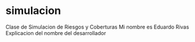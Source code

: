 # simulacion
Clase de Simulacion de Riesgos y Coberturas
Mi nombre es Eduardo Rivas
Explicacion del nombre del desarrollador
